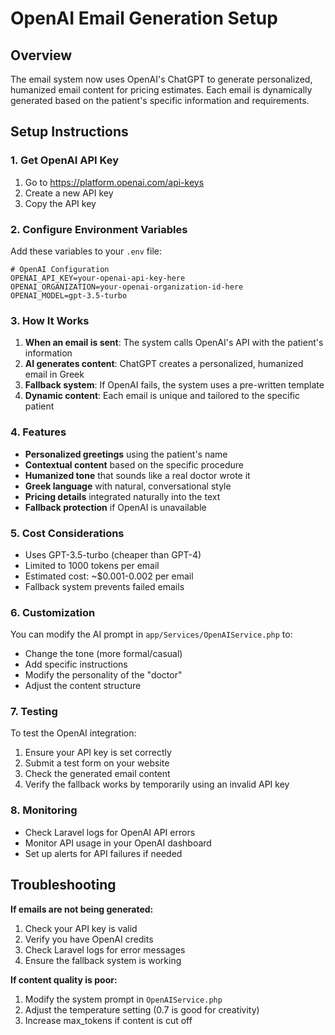 # OpenAI Email Generation Setup

## Overview
The email system now uses OpenAI's ChatGPT to generate personalized, humanized email content for pricing estimates. Each email is dynamically generated based on the patient's specific information and requirements.

## Setup Instructions

### 1. Get OpenAI API Key
1. Go to https://platform.openai.com/api-keys
2. Create a new API key
3. Copy the API key

### 2. Configure Environment Variables
Add these variables to your `.env` file:

```env
# OpenAI Configuration
OPENAI_API_KEY=your-openai-api-key-here
OPENAI_ORGANIZATION=your-openai-organization-id-here
OPENAI_MODEL=gpt-3.5-turbo
```

### 3. How It Works

1. **When an email is sent**: The system calls OpenAI's API with the patient's information
2. **AI generates content**: ChatGPT creates a personalized, humanized email in Greek
3. **Fallback system**: If OpenAI fails, the system uses a pre-written template
4. **Dynamic content**: Each email is unique and tailored to the specific patient

### 4. Features

- **Personalized greetings** using the patient's name
- **Contextual content** based on the specific procedure
- **Humanized tone** that sounds like a real doctor wrote it
- **Greek language** with natural, conversational style
- **Pricing details** integrated naturally into the text
- **Fallback protection** if OpenAI is unavailable

### 5. Cost Considerations

- Uses GPT-3.5-turbo (cheaper than GPT-4)
- Limited to 1000 tokens per email
- Estimated cost: ~$0.001-0.002 per email
- Fallback system prevents failed emails

### 6. Customization

You can modify the AI prompt in `app/Services/OpenAIService.php` to:
- Change the tone (more formal/casual)
- Add specific instructions
- Modify the personality of the "doctor"
- Adjust the content structure

### 7. Testing

To test the OpenAI integration:
1. Ensure your API key is set correctly
2. Submit a test form on your website
3. Check the generated email content
4. Verify the fallback works by temporarily using an invalid API key

### 8. Monitoring

- Check Laravel logs for OpenAI API errors
- Monitor API usage in your OpenAI dashboard
- Set up alerts for API failures if needed

## Troubleshooting

**If emails are not being generated:**
1. Check your API key is valid
2. Verify you have OpenAI credits
3. Check Laravel logs for error messages
4. Ensure the fallback system is working

**If content quality is poor:**
1. Modify the system prompt in `OpenAIService.php`
2. Adjust the temperature setting (0.7 is good for creativity)
3. Increase max_tokens if content is cut off
